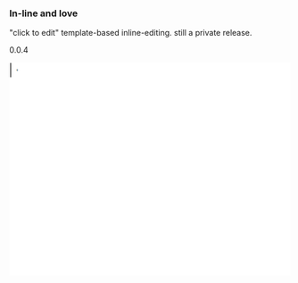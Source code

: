 ### In-line and love

"click to edit" template-based inline-editing.  still a private release. 

0.0.4

![Screengif](https://raw.githubusercontent.com/matthewstokeley/inlineandlove/init/inlineandlove-example.gif)

